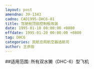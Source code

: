 ```yaml
---
layout: post
amendno: 39-1343
cadno: CAD1995-DHC6-01
title: 驾驶舱顶部控制板改装
date: 1995-01-10 00:00:00 +0800
effdate: 1995-01-20 00:00:00 +0800
tag: DHC6
categories: 民航总局航空器适航司
author: 王彦田
---
```


##适用范围:
所有双水獭（DHC-6）型飞机


